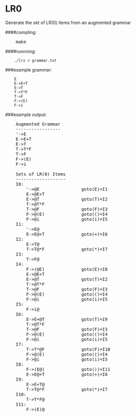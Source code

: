 LR0
=====

Generate the set of LR(0) items from an augmented grammar

####compling:
<pre>
	make
</pre>

####runnning:
```
	./lrz < grammar.txt
```

###example grammar:
```
	E
	E->E+T
	E->T
	T->T*F
	T->F
	F->(E)
	F->i
```

###example output:
<pre>
	Augmented Grammar
	-----------------
	'->E
	E->E+T
	E->T
	T->T*F
	T->F
	F->(E)
	F->i

	Sets of LR(0) Items
	-------------------
	I0:
		'->@E                goto(E)=I1
		E->@E+T
		E->@T                goto(T)=I2
		T->@T*F
		T->@F                goto(F)=I3
		F->@(E)              goto(()=I4
		F->@i                goto(i)=I5
	I1:
		'->E@
		E->E@+T              goto(+)=I6
	I2:
		E->T@
		T->T@*F              goto(*)=I7
	I3:
		T->F@
	I4:
		F->(@E)              goto(E)=I8
		E->@E+T
		E->@T                goto(T)=I2
		T->@T*F
		T->@F                goto(F)=I3
		F->@(E)              goto(()=I4
		F->@i                goto(i)=I5
	I5:
		F->i@
	I6:
		E->E+@T              goto(T)=I9
		T->@T*F
		T->@F                goto(F)=I3
		F->@(E)              goto(()=I4
		F->@i                goto(i)=I5
	I7:
		T->T*@F              goto(F)=I10
		F->@(E)              goto(()=I4
		F->@i                goto(i)=I5
	I8:
		F->(E@)              goto())=I11
		E->E@+T              goto(+)=I6
	I9:
		E->E+T@
		T->T@*F              goto(*)=I7
	I10:
		T->T*F@
	I11:
		F->(E)@
</pre>
